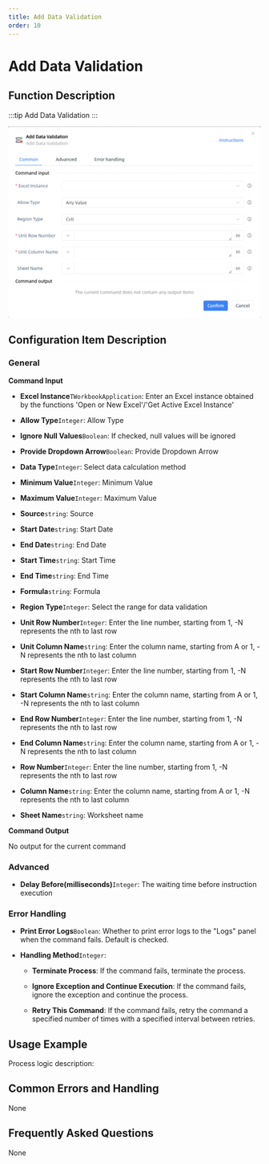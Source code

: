 ```yaml
---
title: Add Data Validation
order: 10
---
```


# Add Data Validation

## Function Description

:::tip 
Add Data Validation
:::

![Add Data Validation](../../../../assets/Add%20Data%20Validation_command.png)

## Configuration Item Description

### General

**Command Input**

- **Excel Instance**`TWorkbookApplication`: Enter an Excel instance obtained by the functions 'Open or New Excel'/'Get Active Excel Instance'

- **Allow Type**`Integer`: Allow Type

- **Ignore Null Values**`Boolean`: If checked, null values will be ignored

- **Provide Dropdown Arrow**`Boolean`: Provide Dropdown Arrow

- **Data Type**`Integer`: Select data calculation method

- **Minimum Value**`Integer`: Minimum Value

- **Maximum Value**`Integer`: Maximum Value

- **Source**`string`: Source

- **Start Date**`string`: Start Date

- **End Date**`string`: End Date

- **Start Time**`string`: Start Time

- **End Time**`string`: End Time

- **Formula**`string`: Formula

- **Region Type**`Integer`: Select the range for data validation

- **Unit Row Number**`Integer`: Enter the line number, starting from 1, -N represents the nth to last row

- **Unit Column Name**`string`: Enter the column name, starting from A or 1, -N represents the nth to last column

- **Start Row Number**`Integer`: Enter the line number, starting from 1, -N represents the nth to last row

- **Start Column Name**`string`: Enter the column name, starting from A or 1, -N represents the nth to last column

- **End Row Number**`Integer`: Enter the line number, starting from 1, -N represents the nth to last row

- **End Column Name**`string`: Enter the column name, starting from A or 1, -N represents the nth to last column

- **Row Number**`Integer`: Enter the line number, starting from 1, -N represents the nth to last row

- **Column Name**`string`: Enter the column name, starting from A or 1, -N represents the nth to last column

- **Sheet Name**`string`: Worksheet name


**Command Output**

No output for the current command

### Advanced

- **Delay Before(milliseconds)**`Integer`: The waiting time before instruction execution

### Error Handling

- **Print Error Logs**`Boolean`: Whether to print error logs to the "Logs" panel when the command fails. Default is checked. 

- **Handling Method**`Integer`:

    - **Terminate Process**: If the command fails, terminate the process.

    - **Ignore Exception and Continue Execution**: If the command fails, ignore the exception and continue the process.

    - **Retry This Command**: If the command fails, retry the command a specified number of times with a specified interval between retries.

## Usage Example

Process logic description:

## Common Errors and Handling

None

## Frequently Asked Questions

None

